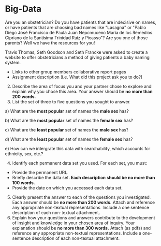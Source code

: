 # Big-Data

Are you an obstetrician? Do you have patients that are indecisive on names, or have patients that are choosing bad names like "Lasagna" or "Pablo Diego José Francisco de Paula Juan Nepomuceno María de los Remedios Cipriano de la Santísima Trinidad Ruiz y Picasso"? Are you one of those parents? Well we have the resources for you!

Travis Thomas, Seth Goodson and Seth Francke were asked to create a website to offer obstetricians a method of giving patients a baby naming system.

  - Links to other group members collaborative report pages
  - Assignment description (i.e. What did this project ask you to do?)
2. Describe the area of focus you and your partner chose to explore and explain why you chose this area. Your answer should be **no more than 200 words.** 
3.	List the set of three to five questions you sought to answer. 
   
  a) What are the **most popular** set of names the **male sex** has?
   
  b) What are the **most popular** set of names the **female sex** has?
   
  c) What are the **least popular** set of names the **male sex** has?
   
  d) What are the **least popular** set of names the **female sex** has?
   
  e) How can we intergrate this data with searchability, which accounts for ethnicity, sex, etc.?

4.	Identify each permanent data set you used. For each set, you must: 
  - Provide the permanent URL.
  - Briefly describe the data set. **Each description should be no more than 100 words.**
  - Provide the date on which you accessed each data set. 
5.	Clearly present the answer to each of the questions you investigated. Each answer should be **no more than 200 words.** Attach and reference any appropriate non-textual representations. Include a one sentence description of each non-textual attachment. 
6.	Explain how your questions and answers contribute to the development of insight and knowledge in your chosen area of inquiry. Your explanation should be **no more than 300 words.** Attach (as pdfs) and reference any appropriate non-textual representations. Include a one-sentence description of each non-textual attachment.
